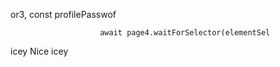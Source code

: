 or3, 
        const profilePasswof

                        await page4.waitForSelector(elementSel
icey
Nice
icey
